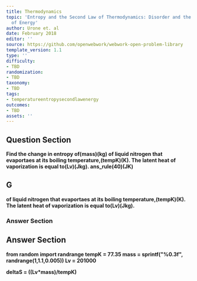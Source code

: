 ```yaml
---
title: Thermodynamics
topic: 'Entropy and the Second Law of Thermodynamics: Disorder and the Unavailability
  of Energy'
author: Urone et. al
date: February 2018
editor: ''
source: https://github.com/openwebwork/webwork-open-problem-library
template_version: 1.1
type: ''
difficulty:
- TBD
randomization:
- TBD
taxonomy:
- TBD
tags:
- temperatureentropysecondlawenergy
outcomes:
- TBD
assets: ''
---
```


## Question Section 

<b>
Find the change in entropy of(mass)(kg) of liquid nitrogen that evaportaes at its boiling temperature,(tempK)(K). The latent heat of vaporization is equal to(Lv)(Jkg).
ans_rule(40)(JK)

## G
of liquid nitrogen that evaportaes at its boiling temperature,(tempK)(K). The latent heat of vaporization is equal to(Lv)(Jkg).
### Answer Section


## Answer Section

from random import randrange
tempK = 77.35
mass  = sprintf("%0.3f", randrange(1,1.1,0.005))
Lv = 201000

deltaS = ((Lv*mass)/tempK)